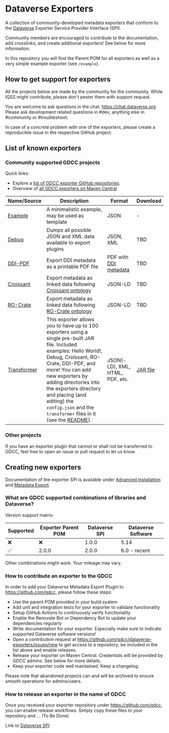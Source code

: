 # Dataverse Exporters

A collection of community-developed metadata exporters that conform to the [Dataverse](https://dataverse.org) Exporter Service Provider Interface (SPI).

Community members are encouraged to contribute to the documentation, add crosslinks, and create additional exporters!
See below for more information.

In this repository you will find the Parent POM for all exporters as well as a very simple example exporter (see `/example`).

## How to get support for exporters

All the projects below are made by the community for the community.
While IQSS might contribute, please don't pester them with support request.

You are welcome to ask questions in the chat: https://chat.dataverse.org
Please ask development related questions in #dev, anything else in #community or #troubleshoot.

In case of a concrete problem with one of the exporters, please create a reproducible issue in the respective GitHub project.

## List of known exporters

### Community supported GDCC projects

Quick links:
- Explore a [list of GDCC exporter GitHub repositories](https://github.com/orgs/gdcc/repositories?q=props.topic%3A%22Metadata+Export%22).
- Overview of [all GDCC exporters on Maven Central](https://central.sonatype.com/namespace/io.gdcc.export)

| Name/Source                                             | Description                                                                                                                                  | Format                                            | Download |
|---------------------------------------------------------|----------------------------------------------------------------------------------------------------------------------------------------------|---------------------------------------------------|----------|
| [Example](./example)                                    | A minimalistic example, may be used as template                                                                                              | JSON                                              | -        |
| [Debug](https://github.com/gdcc/exporter-debug)         | Dumps all possible JSON and XML data available to export plugins                                                                             | JSON, XML                                         | TBD      |
| [DDI-PDF](https://github.com/gdcc/exporter-ddipdf)      | Export DDI metadata as a printable PDF file                                                                                                  | PDF with [DDI metadata](https://ddialliance.org/) | TBD      |
| [Croissant](https://github.com/gdcc/exporter-croissant) | Export metadata as linked data following [Croissant ontology](https://docs.mlcommons.org/croissant/docs/croissant-spec.html)                 | JSON-LD                                           | TBD      |
| [RO-Crate](https://github.com/gdcc/exporter-ro-crate)   | Export metadata as linked data following [RO-Crate ontology](https://www.researchobject.org/ro-crate/specification/1.1/appendix/jsonld.html) | JSON-LD                                           | TBD      |
| [Transformer](https://github.com/gdcc/exporter-transformer) | This exporter allows you to have up to 100 exporters using a single pre-built JAR file. Included examples: Hello World!, Debug, Croissant, RO-Crate, DDI-PDF, and more! You can add new exporters by adding directories into the exporters directory and placing (and editing) the `config.json` and the `transformer` files in it (see the [README](https://github.com/gdcc/exporter-transformer?tab=readme-ov-file)). | JSON(-LD), XML, HTML, PDF, etc. | [JAR file](https://repo1.maven.org/maven2/io/gdcc/export/exporter-transformer/1.0.8/exporter-transformer-1.0.8-jar-with-dependencies.jar) |

### Other projects

If you have an exporter plugin that cannot or shall not be transferred to GDCC, feel free to open an issue or pull request to let us know.

## Creating new exporters

Documentation of the exporter SPI is available under [Advanced Installation](https://guides.dataverse.org/en/latest/installation/advanced.html#installing-external-metadata-exporters) and [Metadata Export](https://guides.dataverse.org/en/latest/developers/metadataexport.html). 

### What are GDCC supported combinations of libraries and Dataverse?

Version support matrix:

| Supported | Exporter Parent POM | Dataverse SPI | Dataverse Software |
|-----------|---------------------|---------------|--------------------|
| ❌         | ❌                   | 1.0.0         | 5.14               |
| ✅         | 2.0.0               | 2.0.0         | 6.0 - recent       |

Other combinations might work. Your mileage may vary.

### How to contribute an exporter to the GDCC

In order to add your Dataverse Metadata Export Plugin to https://github.com/gdcc, please follow these steps:

- Use the parent POM provided in your build system
- Add unit and integration tests for your exporter to validate functionality
- Setup GitHub Actions to continuously verify functionality
- Enable the Renovate Bot or Dependency Bot to update your dependencies regularly
- Write documentation for your exporter. Especially make sure to indicate supported Dataverse software versions!
- Open a contribution request at https://github.com/gdcc/dataverse-exporters/issues/new to get access to a repository, be included in the list above and enable releases.
- Release your exporter on Maven Central. Credentials will be provided by GDCC admins. See below for more details.
- Keep your exporter code well maintained. Keep a changelog.

Please note that abandoned projects can and will be archived to ensure smooth operations for admins/users.

### How to release an exporter in the name of GDCC

Once you received your exporter repository under https://github.com/gdcc, you can enable release workflows.
Simply copy these files to your repository and ... (To Be Done)

Link to [Dataverse SPI](https://central.sonatype.com/artifact/io.gdcc/dataverse-spi)
